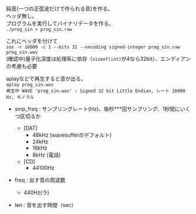 純音(一つの正弦波だけで作られる音)を作る。  
ヘッダ無し。  
プログラムを実行してバイナリデータを作る。  
`./prog_sin > prog_sin.raw`

これにヘッダを付けて  
`sox -r 16000 -c 1 --bits 32 --encoding signed-integer prog_sin.raw prog_sin.wav`  
(確認中)量子化深度は処理系に依存（`sizeof(int)`が4なら32bit）、エンディアンの考慮も必要  


aplayなどで再生すると音が出る。  
`aplay prog_sin.wav `  
`再生中 WAVE 'prog_sin.wav' : Signed 32 bit Little Endian, レート 16000 Hz, モノラル`


- smp_freq : サンプリングレート(Hz)、毎秒***回サンプリング、1秒間にいくつ区切るか  
  - [DAT]              
    - 48kHz (wavesufferのデフォルト)                
    - 24kHz                
    - 16kHz                
    - 8kHz (電話)                 
  - [CD]
    - 44100Hz

- freq : 出す音の周波数
  - 440Hz(ラ)

- len : 音を出す時間（sec）

  
